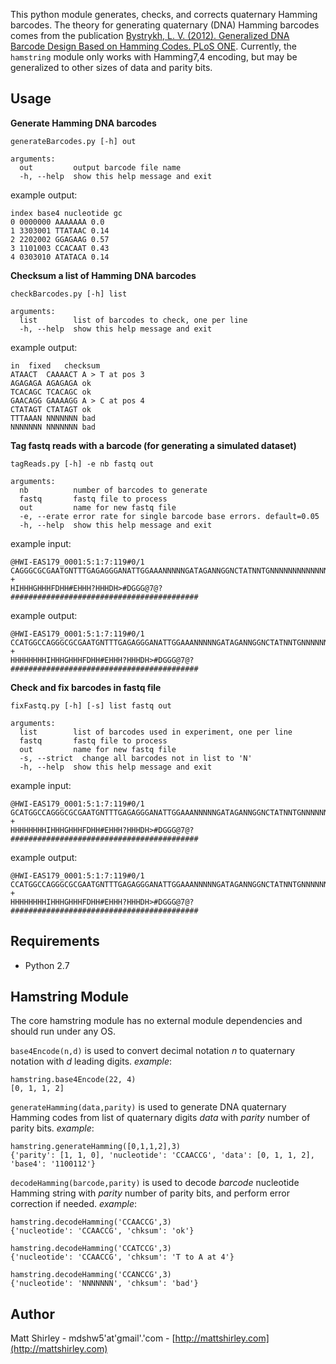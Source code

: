 This python module generates, checks, and corrects quaternary Hamming barcodes. The theory for generating quaternary (DNA) Hamming barcodes comes from the publication [Bystrykh, L. V. (2012). Generalized DNA Barcode Design Based on Hamming Codes. PLoS ONE](http://www.plosone.org/article/info:doi/10.1371/journal.pone.0036852). Currently, the `hamstring` module only works with Hamming7,4 encoding, but may be generalized to other sizes of data and parity bits. 

## Usage

**Generate Hamming DNA barcodes**

    generateBarcodes.py [-h] out

    arguments:
      out         output barcode file name
      -h, --help  show this help message and exit

example output:
    
    index base4 nucleotide gc
    0 0000000 AAAAAAA 0.0
    1 3303001 TTATAAC 0.14
    2 2202002 GGAGAAG 0.57
    3 1101003 CCACAAT 0.43
    4 0303010 ATATACA 0.14

**Checksum a list of Hamming DNA barcodes**

    checkBarcodes.py [-h] list

    arguments:
      list        list of barcodes to check, one per line
      -h, --help  show this help message and exit

example output:

    in	fixed	checksum
    ATAACT	CAAAACT	A > T at pos 3
    AGAGAGA	AGAGAGA	ok
    TCACAGC	TCACAGC	ok
    GAACAGG	GAAAAGG	A > C at pos 4
    CTATAGT	CTATAGT	ok
    TTTAAAN	NNNNNNN	bad
    NNNNNNN	NNNNNNN	bad

**Tag fastq reads with a barcode (for generating a simulated dataset)**

    tagReads.py [-h] -e nb fastq out

    arguments:
      nb          number of barcodes to generate
      fastq       fastq file to process
      out         name for new fastq file
      -e, --erate error rate for single barcode base errors. default=0.05
      -h, --help  show this help message and exit

example input:

    @HWI-EAS179_0001:5:1:7:119#0/1
    CAGGGCGCGAATGNTTTGAGAGGGANATTGGAAANNNNNGATAGANNGGNCTATNNTGNNNNNNNNNNNNNNNNNN
    +
    HIHHHGHHHFDHH#EHHH?HHHDH>#DGGG@7@?##########################################

example output:

    @HWI-EAS179_0001:5:1:7:119#0/1
    CCATGGCCAGGGCGCGAATGNTTTGAGAGGGANATTGGAAANNNNNGATAGANNGGNCTATNNTGNNNNNNNNNNNNNNNNNN
    +
    HHHHHHHHIHHHGHHHFDHH#EHHH?HHHDH>#DGGG@7@?##########################################

**Check and fix barcodes in fastq file**

    fixFastq.py [-h] [-s] list fastq out

    arguments:
      list        list of barcodes used in experiment, one per line
      fastq       fastq file to process
      out         name for new fastq file
      -s, --strict  change all barcodes not in list to 'N'
      -h, --help  show this help message and exit

example input:

    @HWI-EAS179_0001:5:1:7:119#0/1
    GCATGGCCAGGGCGCGAATGNTTTGAGAGGGANATTGGAAANNNNNGATAGANNGGNCTATNNTGNNNNNNNNNNNNNNNNNN
    +
    HHHHHHHHIHHHGHHHFDHH#EHHH?HHHDH>#DGGG@7@?##########################################

example output:

    @HWI-EAS179_0001:5:1:7:119#0/1
    CCATGGCCAGGGCGCGAATGNTTTGAGAGGGANATTGGAAANNNNNGATAGANNGGNCTATNNTGNNNNNNNNNNNNNNNNNN
    +
    HHHHHHHHIHHHGHHHFDHH#EHHH?HHHDH>#DGGG@7@?##########################################

## Requirements

- Python 2.7

## Hamstring Module

The core hamstring module has no external module dependencies and should run under any OS.

`base4Encode(n,d)` is used to convert decimal notation *n* to quaternary notation with *d* leading digits. *example*: 

    hamstring.base4Encode(22, 4)
    [0, 1, 1, 2]	    

`generateHamming(data,parity)` is used to generate DNA quaternary Hamming codes from list of quaternary digits *data* with *parity* number of parity bits.
*example*:

    hamstring.generateHamming([0,1,1,2],3)
    {'parity': [1, 1, 0], 'nucleotide': 'CCAACCG', 'data': [0, 1, 1, 2], 'base4': '1100112'}

`decodeHamming(barcode,parity)` is used to decode *barcode* nucleotide Hamming string with *parity* number of parity bits, and perform error correction if needed.
*example*:

    hamstring.decodeHamming('CCAACCG',3)
    {'nucleotide': 'CCAACCG', 'chksum': 'ok'}

    hamstring.decodeHamming('CCATCCG',3)
    {'nucleotide': 'CCAACCG', 'chksum': 'T to A at 4'}

    hamstring.decodeHamming('CCANCCG',3)
    {'nucleotide': 'NNNNNNN', 'chksum': 'bad'}

## Author

Matt Shirley - mdshw5'at'gmail'.'com - [http://mattshirley.com](http://mattshirley.com)

